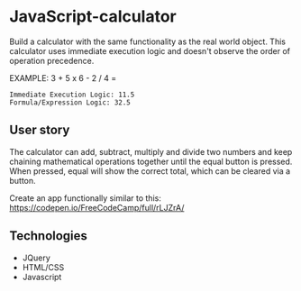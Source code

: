 # JavaScript-calculator
Build a calculator with the same functionality as the real world object. This calculator uses immediate execution logic and doesn't observe the order of operation precedence.
 
 EXAMPLE: 3 + 5 x 6 - 2 / 4 =

    Immediate Execution Logic: 11.5
    Formula/Expression Logic: 32.5

## User story 
The calculator can add, subtract, multiply and divide two numbers and keep chaining mathematical operations together until the equal button is pressed. When pressed, equal will show the correct total, which can be cleared via a button.

Create an app functionally similar to this: https://codepen.io/FreeCodeCamp/full/rLJZrA/

## Technologies
 * JQuery
 * HTML/CSS
 * Javascript

